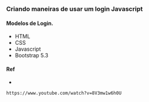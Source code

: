 ### Criando maneiras de usar um login Javascript

#### Modelos de Login.
* HTML
* CSS
* Javascript
* Bootstrap 5.3

#### Ref

* 
```
https://www.youtube.com/watch?v=8V3mw1w6h0U
```

